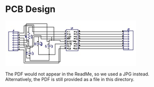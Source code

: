 # PCB Design

![alt text](https://github.com/RU09342/lab-5-sensing-the-world-around-you-hastings-quinn/blob/master/PCB%20Design/schematic.jpg)

The PDF would not appear in the ReadMe, so we used a JPG instead. Alternatively, the PDF is still provided as a file in this directory.
